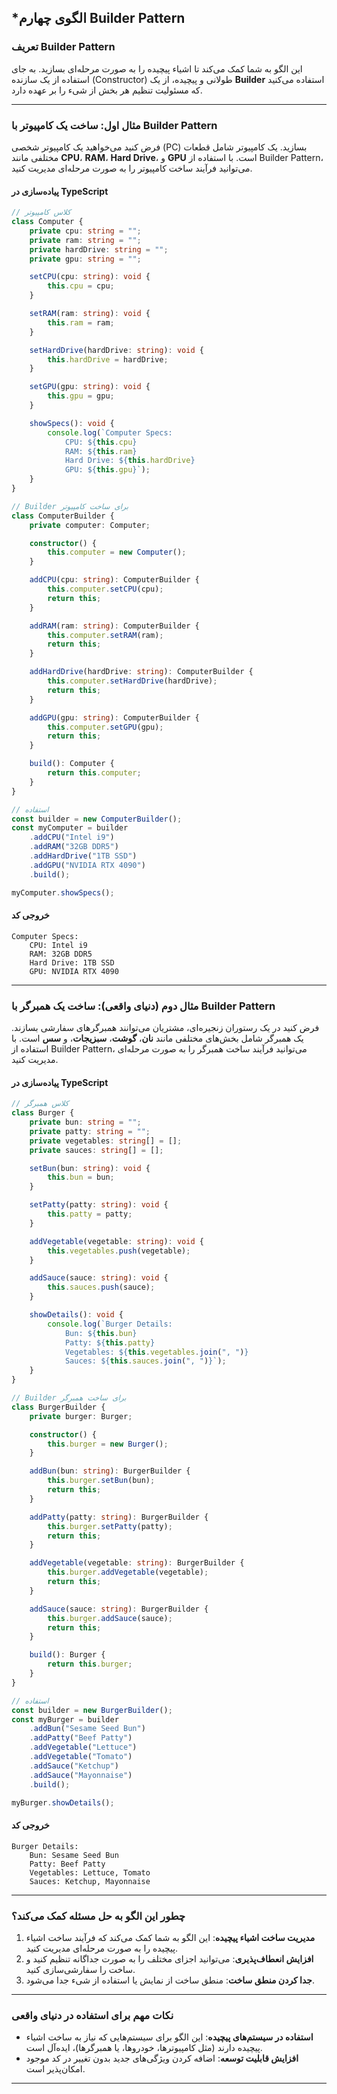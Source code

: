 

## ***الگوی چهارم Builder Pattern**

### **تعریف Builder Pattern**
این الگو به شما کمک می‌کند تا اشیاء پیچیده را به صورت مرحله‌ای بسازید. به جای استفاده از یک سازنده (Constructor) طولانی و پیچیده، از یک **Builder** استفاده می‌کنید که مسئولیت تنظیم هر بخش از شیء را بر عهده دارد.

---

### **مثال اول: ساخت یک کامپیوتر با Builder Pattern**

فرض کنید می‌خواهید یک کامپیوتر شخصی (PC) بسازید. یک کامپیوتر شامل قطعات مختلفی مانند **CPU**، **RAM**، **Hard Drive**، و **GPU** است. با استفاده از Builder Pattern، می‌توانید فرآیند ساخت کامپیوتر را به صورت مرحله‌ای مدیریت کنید.

#### **پیاده‌سازی در TypeScript**

```typescript
// کلاس کامپیوتر
class Computer {
    private cpu: string = "";
    private ram: string = "";
    private hardDrive: string = "";
    private gpu: string = "";

    setCPU(cpu: string): void {
        this.cpu = cpu;
    }

    setRAM(ram: string): void {
        this.ram = ram;
    }

    setHardDrive(hardDrive: string): void {
        this.hardDrive = hardDrive;
    }

    setGPU(gpu: string): void {
        this.gpu = gpu;
    }

    showSpecs(): void {
        console.log(`Computer Specs:
            CPU: ${this.cpu}
            RAM: ${this.ram}
            Hard Drive: ${this.hardDrive}
            GPU: ${this.gpu}`);
    }
}

// Builder برای ساخت کامپیوتر
class ComputerBuilder {
    private computer: Computer;

    constructor() {
        this.computer = new Computer();
    }

    addCPU(cpu: string): ComputerBuilder {
        this.computer.setCPU(cpu);
        return this;
    }

    addRAM(ram: string): ComputerBuilder {
        this.computer.setRAM(ram);
        return this;
    }

    addHardDrive(hardDrive: string): ComputerBuilder {
        this.computer.setHardDrive(hardDrive);
        return this;
    }

    addGPU(gpu: string): ComputerBuilder {
        this.computer.setGPU(gpu);
        return this;
    }

    build(): Computer {
        return this.computer;
    }
}

// استفاده
const builder = new ComputerBuilder();
const myComputer = builder
    .addCPU("Intel i9")
    .addRAM("32GB DDR5")
    .addHardDrive("1TB SSD")
    .addGPU("NVIDIA RTX 4090")
    .build();

myComputer.showSpecs();
```

#### **خروجی کد**
```
Computer Specs:
    CPU: Intel i9
    RAM: 32GB DDR5
    Hard Drive: 1TB SSD
    GPU: NVIDIA RTX 4090
```

---

### **مثال دوم (دنیای واقعی): ساخت یک همبرگر با Builder Pattern**

فرض کنید در یک رستوران زنجیره‌ای، مشتریان می‌توانند همبرگرهای سفارشی بسازند. یک همبرگر شامل بخش‌های مختلفی مانند **نان**، **گوشت**، **سبزیجات**، و **سس** است. با استفاده از Builder Pattern، می‌توانید فرآیند ساخت همبرگر را به صورت مرحله‌ای مدیریت کنید.

#### **پیاده‌سازی در TypeScript**

```typescript
// کلاس همبرگر
class Burger {
    private bun: string = "";
    private patty: string = "";
    private vegetables: string[] = [];
    private sauces: string[] = [];

    setBun(bun: string): void {
        this.bun = bun;
    }

    setPatty(patty: string): void {
        this.patty = patty;
    }

    addVegetable(vegetable: string): void {
        this.vegetables.push(vegetable);
    }

    addSauce(sauce: string): void {
        this.sauces.push(sauce);
    }

    showDetails(): void {
        console.log(`Burger Details:
            Bun: ${this.bun}
            Patty: ${this.patty}
            Vegetables: ${this.vegetables.join(", ")}
            Sauces: ${this.sauces.join(", ")}`);
    }
}

// Builder برای ساخت همبرگر
class BurgerBuilder {
    private burger: Burger;

    constructor() {
        this.burger = new Burger();
    }

    addBun(bun: string): BurgerBuilder {
        this.burger.setBun(bun);
        return this;
    }

    addPatty(patty: string): BurgerBuilder {
        this.burger.setPatty(patty);
        return this;
    }

    addVegetable(vegetable: string): BurgerBuilder {
        this.burger.addVegetable(vegetable);
        return this;
    }

    addSauce(sauce: string): BurgerBuilder {
        this.burger.addSauce(sauce);
        return this;
    }

    build(): Burger {
        return this.burger;
    }
}

// استفاده
const builder = new BurgerBuilder();
const myBurger = builder
    .addBun("Sesame Seed Bun")
    .addPatty("Beef Patty")
    .addVegetable("Lettuce")
    .addVegetable("Tomato")
    .addSauce("Ketchup")
    .addSauce("Mayonnaise")
    .build();

myBurger.showDetails();
```

#### **خروجی کد**
```
Burger Details:
    Bun: Sesame Seed Bun
    Patty: Beef Patty
    Vegetables: Lettuce, Tomato
    Sauces: Ketchup, Mayonnaise
```

---

### **چطور این الگو به حل مسئله کمک می‌کند؟**
1. **مدیریت ساخت اشیاء پیچیده**: این الگو به شما کمک می‌کند که فرآیند ساخت اشیاء پیچیده را به صورت مرحله‌ای مدیریت کنید.
2. **افزایش انعطاف‌پذیری**: می‌توانید اجزای مختلف را به صورت جداگانه تنظیم کنید و ساخت را سفارشی‌سازی کنید.
3. **جدا کردن منطق ساخت**: منطق ساخت از نمایش یا استفاده از شیء جدا می‌شود.

---

### **نکات مهم برای استفاده در دنیای واقعی**
- **استفاده در سیستم‌های پیچیده**: این الگو برای سیستم‌هایی که نیاز به ساخت اشیاء پیچیده دارند (مثل کامپیوترها، خودروها، یا همبرگرها)، ایده‌آل است.
- **افزایش قابلیت توسعه**: اضافه کردن ویژگی‌های جدید بدون تغییر در کد موجود امکان‌پذیر است.

---
